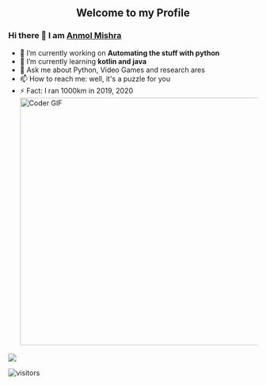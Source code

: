 
<p align="center">
 <h2 align="center">Welcome to my Profile</h2>
</p>

### Hi there 👋 I am [Anmol Mishra](https://github.com/anmol27katyani)

- 🔭 I’m currently working on **Automating the stuff with python**
- 🌱 I’m currently learning **kotlin and java**
- 💬 Ask me about Python, Video Games and research ares
- 📫 How to reach me: well, it's a puzzle for you 
- ⚡ Fact: I ran 1000km in 2019, 2020
    <img src="https://media.giphy.com/media/SWoSkN6DxTszqIKEqv/giphy.gif" alt="Coder GIF" width="500">
<img align="center" src="https://github-readme-stats.vercel.app/api/top-langs/?username=anmol27katyani&layout=compact" />

![visitors](https://visitor-badge.laobi.icu/badge?page_id=anmol27katyani.anmol27katyani)


